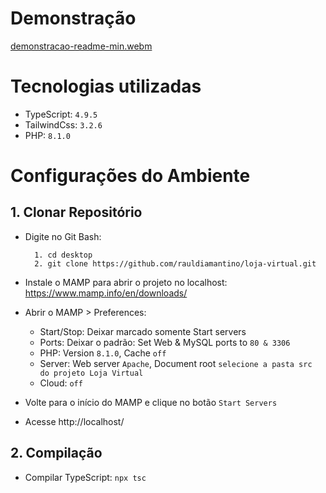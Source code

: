 # Demonstração

[demonstracao-readme-min.webm](https://user-images.githubusercontent.com/100098231/222591802-6fb9d678-0073-4bd8-a6dd-4bb4d7faee07.webm)


# Tecnologias utilizadas
- TypeScript: `4.9.5`
- TailwindCss: `3.2.6`
- PHP: `8.1.0`

# Configurações do Ambiente

## 1. Clonar Repositório
- Digite no Git Bash:
  ```
    1. cd desktop
    2. git clone https://github.com/rauldiamantino/loja-virtual.git        
  ```
  
- Instale o MAMP para abrir o projeto no localhost: https://www.mamp.info/en/downloads/
- Abrir o MAMP > Preferences:
  - Start/Stop: Deixar marcado somente Start servers
  - Ports: Deixar o padrão: Set Web & MySQL ports to `80 & 3306`
  - PHP: Version `8.1.0`, Cache `off`
  - Server: Web server `Apache`, Document root `selecione a pasta src do projeto Loja Virtual`
  - Cloud: `off`
- Volte para o início do MAMP e clique no botão `Start Servers`
- Acesse http://localhost/

## 2. Compilação
- Compilar TypeScript: `npx tsc`
